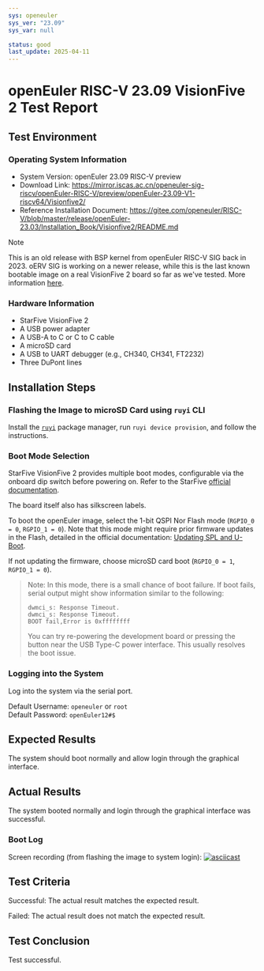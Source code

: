 ```yaml
---
sys: openeuler
sys_ver: "23.09"
sys_var: null

status: good
last_update: 2025-04-11
---
```


# openEuler RISC-V 23.09 VisionFive 2 Test Report

## Test Environment

### Operating System Information

- System Version: openEuler 23.09 RISC-V preview
- Download Link: https://mirror.iscas.ac.cn/openeuler-sig-riscv/openEuler-RISC-V/preview/openEuler-23.09-V1-riscv64/Visionfive2/
- Reference Installation Document: https://gitee.com/openeuler/RISC-V/blob/master/release/openEuler-23.03/Installation_Book/Visionfive2/README.md

> [!NOTE]
> This is an old release with BSP kernel from openEuler RISC-V SIG back in 2023.
> oERV SIG is working on a newer release, while this is the last known bootable image on a real VisionFive 2 board so far as we've tested.
> More information [here](https://github.com/ruyisdk/support-matrix/issues/228#issuecomment-2785789283).

### Hardware Information

- StarFive VisionFive 2
- A USB power adapter
- A USB-A to C or C to C cable
- A microSD card
- A USB to UART debugger (e.g., CH340, CH341, FT2232)
- Three DuPont lines

## Installation Steps

### Flashing the Image to microSD Card using `ruyi` CLI

Install the [`ruyi`](https://github.com/ruyisdk/ruyi) package manager, run `ruyi device provision`, and follow the instructions.

### Boot Mode Selection

StarFive VisionFive 2 provides multiple boot modes, configurable via the onboard dip switch before powering on. Refer to the StarFive [official documentation](https://doc.rvspace.org/VisionFive2/Quick_Start_Guide/VisionFive2_SDK_QSG/boot_mode_settings.html).

The board itself also has silkscreen labels.

To boot the openEuler image, select the 1-bit QSPI Nor Flash mode (`RGPIO_0 = 0`, `RGPIO_1 = 0`). Note that this mode might require prior firmware updates in the Flash, detailed in the official documentation: [Updating SPL and U-Boot](https://doc.rvspace.org/VisionFive2/Quick_Start_Guide/VisionFive2_QSG/spl_u_boot_0.html).

If not updating the firmware, choose microSD card boot (`RGPIO_0 = 1`, `RGPIO_1 = 0`).

> Note: In this mode, there is a small chance of boot failure. If boot fails, serial output might show information similar to the following:
>
> ```log
>dwmci_s: Response Timeout.                                                                                            
>dwmci_s: Response Timeout.                                                                                            
>BOOT fail,Error is 0xffffffff
>```
>
> You can try re-powering the development board or pressing the button near the USB Type-C power interface. This usually resolves the boot issue.

### Logging into the System

Log into the system via the serial port.

Default Username: `openeuler` or `root`  
Default Password: `openEuler12#$`

## Expected Results

The system should boot normally and allow login through the graphical interface.

## Actual Results

The system booted normally and login through the graphical interface was successful.

### Boot Log

Screen recording (from flashing the image to system login):
[![asciicast](https://asciinema.org/a/A3KitOgctHGhyUvkUd2a8LwsH.svg)](https://asciinema.org/a/A3KitOgctHGhyUvkUd2a8LwsH)

## Test Criteria

Successful: The actual result matches the expected result.

Failed: The actual result does not match the expected result.

## Test Conclusion

Test successful.
